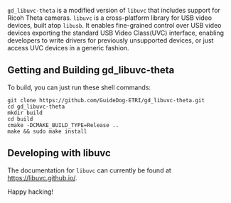 `gd_libuvc-theta` is a modified version of `libuvc` that includes support for Ricoh Theta cameras. `libuvc` is a cross-platform library for USB video devices, built atop `libusb`. It enables fine-grained control over USB video devices exporting the standard USB Video Class(UVC) interface, enabling developers to write drivers for previously unsupported devices, or just access UVC devices in a generic fashion.

## Getting and Building gd_libuvc-theta

To build, you can just run these shell commands:

    git clone https://github.com/GuideDog-ETRI/gd_libuvc-theta.git
    cd gd_libuvc-theta
    mkdir build
    cd build
    cmake -DCMAKE_BUILD_TYPE=Release ..
    make && sudo make install

## Developing with libuvc

The documentation for `libuvc` can currently be found at https://libuvc.github.io/.

Happy hacking!
